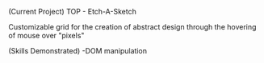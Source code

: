 (Current Project)
TOP - Etch-A-Sketch

Customizable grid for the creation of abstract design through the hovering of mouse over "pixels"





(Skills Demonstrated)
-DOM manipulation
